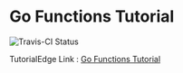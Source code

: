 Go Functions Tutorial
=======================

![Travis-CI Status](https://travis-ci.org/TutorialEdge/go-functions-tutorial.svg?branch=master)

TutorialEdge Link : [Go Functions Tutorial](https://tutorialedge.net/golang/go-functions-tutorial/)